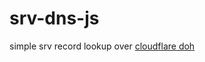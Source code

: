 # srv-dns-js

simple srv record lookup over [cloudflare doh](https://developers.cloudflare.com/1.1.1.1/encryption/dns-over-https/make-api-requests/)

